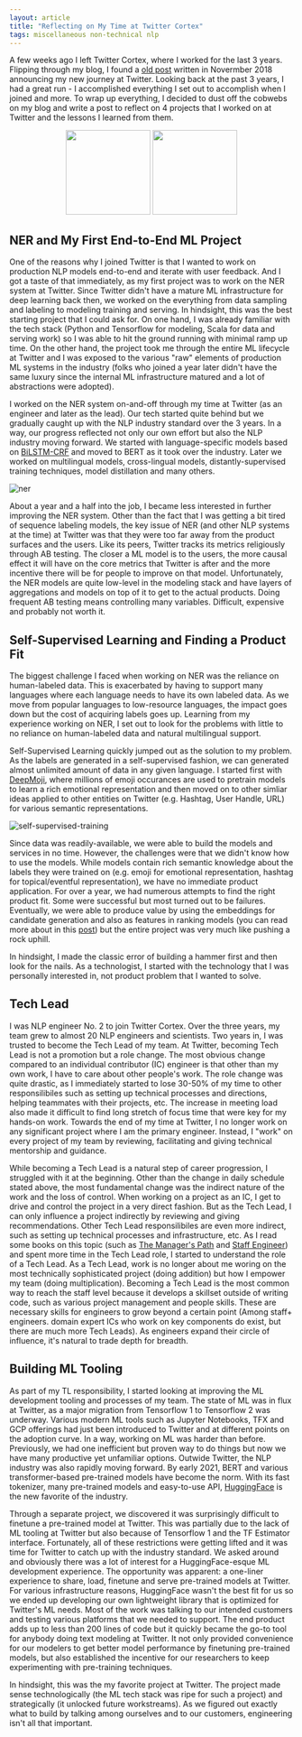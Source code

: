 ```yaml
---
layout: article
title: "Reflecting on My Time at Twitter Cortex"
tags: miscellaneous non-technical nlp
---
```


A few weeks ago I left Twitter Cortex, where I worked for the last 3 years. Flipping through my blog, I found a [old post](https://sijunhe.github.io/blog/2018/11/03/hello-twitter/) written in Novermber 2018 announcing my new journey at Twitter. Looking back at the past 3 years, I had a great run - I accomplished everything I set out to accomplish when I joined and more. To wrap up everything, I decided to dust off the cobwebs on my blog and write a post to reflect on 4 projects that I worked on at Twitter and the lessons I learned from them.


<p align="center">
  <img style="display:inline" src="https://s3-us-west-1.amazonaws.com/sijunhe-blog/plots/post20/twitter-logo.png" width="150" />
  <img style="display:inline" src="https://s3-us-west-1.amazonaws.com/sijunhe-blog/plots/post20/cortex-logo.png" width="150" />
</p>

<!--more-->

## NER and My First End-to-End ML Project

One of the reasons why I joined Twitter is that I wanted to work on production NLP models end-to-end and iterate with user feedback. And I got a taste of that immediately, as my first project was to work on the NER system at Twitter. Since Twitter didn't have a mature ML infrastructure for deep learning back then, we worked on the everything from data sampling and labeling to modeling training and serving. In hindsight, this was the best starting project that I could ask for. On one hand, I was already familiar with the tech stack (Python and Tensorflow for modeling, Scala for data and serving work) so I was able to hit the ground running with minimal ramp up time. On the other hand, the project took me through the entire ML lifecycle at Twitter and I was exposed to the various "raw" elements of production ML systems in the industry (folks who joined a year later didn't have the same luxury since the internal ML infrastructure matured and a lot of abstractions were adopted).

I worked on the NER system on-and-off through my time at Twitter (as an engineer and later as the lead). Our tech started quite behind but we gradually caught up with the NLP industry standard over the 3 years. In a way, our progress reflected not only our own effort but also the NLP industry moving forward. We started with language-specific models based on [BiLSTM-CRF](https://arxiv.org/abs/1508.01991) and moved to BERT as it took over the industry. Later we worked on multilingual models, cross-lingual models, distantly-supervised training techniques, model distillation and many others.

![ner](https://sijunhe-blog.s3-us-west-1.amazonaws.com/plots/post24/ner.png)

About a year and a half into the job, I became less interested in further improving the NER system. Other than the fact that I was getting a bit tired of sequence labeling models, the key issue of NER (and other NLP systems at the time) at Twitter was that they were too far away from the product surfaces and the users. Like its peers, Twitter tracks its metrics religiously through AB testing. The closer a ML model is to the users, the more causal effect it will have on the core metrics that Twitter is after and the more incentive there will be for people to improve on that model. Unfortunately, the NER models are quite low-level in the modeling stack and have layers of aggregations and models on top of it to get to the actual products. Doing frequent AB testing means controlling many variables. Difficult, expensive and probably not worth it. 

## Self-Supervised Learning and Finding a Product Fit

The biggest challenge I faced when working on NER was the reliance on human-labeled data. This is exacerbated by having to support many languages where each language needs to have its own labeled data. As we move from popular languages to low-resource languages, the impact goes down but the cost of acquiring labels goes up. Learning from my experience working on NER, I set out to look for the problems with little to no reliance on human-labeled data and natural multilingual support. 

Self-Supervised Learning quickly jumped out as the solution to my problem. As the labels are generated in a self-supervised fashion, we can generated almost unlimited amount of data in any given language. I started first with [DeepMoji](https://arxiv.org/abs/1708.00524), where millions of emoji occurances are used to pretrain models to learn a rich emotional representation and then moved on to other simliar ideas applied to other entities on Twitter (e.g. Hashtag, User Handle, URL) for various semantic representations.

![self-supervised-training](https://sijunhe-blog.s3-us-west-1.amazonaws.com/plots/post26/self_supervised_learning.png)

Since data was readily-available, we were able to build the models and services in no time. However, the challenges were that we didn't know how to use the models. While models contain rich semantic knowledge about the labels they were trained on (e.g. emoji for emotional representation, hashtag for topical/eventful representation), we have no immediate product application. For over a year, we had numerous attempts to find the right product fit. Some were successful but most turned out to be failures. Eventually, we were able to produce value by using the embeddings for candidate generation and also as features in ranking models (you can read more about in this [post](https://sijunhe.github.io/blog/2020/11/19/content-representations-odsc/)) but the entire project was very much like pushing a rock uphill.

In hindsight, I made the classic error of building a hammer first and then look for the nails. As a technologist, I started with the technology that I was personally interested in, not product problem that I wanted to solve. 

## Tech Lead

I was NLP engineer No. 2 to join Twitter Cortex. Over the three years, my team grew to almost 20 NLP engineers and scientists. Two years in, I was trusted to become the Tech Lead of my team. At Twitter, becoming Tech Lead is not a promotion but a role change. The most obvious change compared to an individual contributor (IC) engineer is that other than my own work, I have to care about other people's work. The role change was quite drastic, as I immediately started to lose 30-50% of my time to other responsilibiles such as setting up technical processes and directions, helping teammates with their projects, etc. The increase in meeting load also made it difficult to find long stretch of focus time that were key for my hands-on work. Towards the end of my time at Twitter, I no longer work on any significant project where I am the primary engineer. Instead, I "work" on every project of my team by reviewing, facilitating and giving technical mentorship and guidance.

While becoming a Tech Lead is a natural step of career progression, I struggled with it at the beginning. Other than the change in daily schedule stated above, the most fundamental change was the indirect nature of the work and the loss of control. When working on a project as an IC, I get to drive and control the project in a very direct fashion. But as the Tech Lead, I can only influence a project indirectly by reviewing and giving recommendations. Other Tech Lead responsilibiles are even more indirect, such as setting up technical processes and infrastructure, etc. As I read some books on this topic (such as [The Manager's Path](https://www.amazon.com/Managers-Path-Leaders-Navigating-Growth/dp/1491973897) and [Staff Engineer](https://www.amazon.com/Staff-Engineer-Leadership-beyond-management-ebook/dp/B08RMSHYGG)) and spent more time in the Tech Lead role, I started to understand the role of a Tech Lead. As a Tech Lead, work is no longer about me woring on the most technically sophisticated project (doing addition) but how I empower my team (doing multiplication). Becoming a Tech Lead is the most common way to reach the staff level because it develops a skillset outside of writing code, such as various project management and people skills. These are necessary skills for engineers to grow beyond a certain point (Among staff+ engineers. domain expert ICs who work on key components do exist, but there are much more Tech Leads). As engineers expand their circle of influence, it's natural to trade depth for breadth.

## Building ML Tooling

As part of my TL responsibility, I started looking at improving the ML development tooling and processes of my team. The state of ML was in flux at Twitter, as a major migration from Tensorflow 1 to Tensorflow 2 was underway. Various modern ML tools such as Jupyter Notebooks, TFX and GCP offerings had just been introduced to Twitter and at different points on the adoption curve. In a way, working on ML was harder than before. Previously, we had one inefficient but proven way to do things but now we have many productive yet unfamiliar options. Outwide Twitter, the NLP industry was also rapidly moving forward. By early 2021, BERT and various transformer-based pre-trained models have become the norm. With its fast tokenizer, many pre-trained models and easy-to-use API, [HuggingFace](https://huggingface.co/) is the new favorite of the industry.

Through a separate project, we discovered it was surprisingly difficult to finetune a pre-trained model at Twitter. This was partially due to the lack of ML tooling at Twitter but also because of Tensorflow 1 and the TF Estimator interface. Fortunately, all of these restrictions were getting lifted and it was time for Twitter to catch up with the industry standard. We asked around and obviously there was a lot of interest for a HuggingFace-esque ML development experience. The opportunity was apparent: a one-liner experience to share, load, finetune and serve pre-trained models at Twitter. For various infrastructure reasons, HuggingFace wasn't the best fit for us so we ended up developing our own lightweight library that is optimized for Twitter's ML needs. Most of the work was talking to our intended customers and testing various platforms that we needed to support. The end product adds up to less than 200 lines of code but it quickly became the go-to tool for anybody doing text modeling at Twitter. It not only provided convenience for our modelers to get better model performance by finetuning pre-trained models, but also established the incentive for our researchers to keep experimenting with pre-training techniques. 

In hindsight, this was the my favorite project at Twitter. The project made sense technologically (the ML tech stack was ripe for such a project) and strategically (it unlocked future workstreams). As we figured out exactly what to build by talking among ourselves and to our customers, engineering isn't all that important. 
